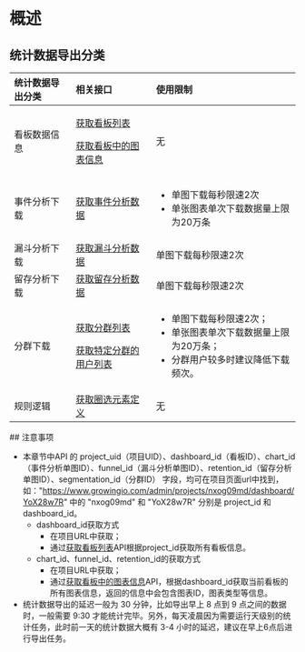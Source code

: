# 概述

## 统计数据导出分类

<table>
  <thead>
    <tr>
      <th style="text-align:left">&#x7EDF;&#x8BA1;&#x6570;&#x636E;&#x5BFC;&#x51FA;&#x5206;&#x7C7B;</th>
      <th
      style="text-align:left">&#x76F8;&#x5173;&#x63A5;&#x53E3;</th>
        <th style="text-align:left">&#x4F7F;&#x7528;&#x9650;&#x5236;</th>
    </tr>
  </thead>
  <tbody>
    <tr>
      <td style="text-align:left">&#x770B;&#x677F;&#x6570;&#x636E;&#x4FE1;&#x606F;</td>
      <td style="text-align:left">
        <p><a href="definition/get-charts.md">&#x83B7;&#x53D6;&#x770B;&#x677F;&#x5217;&#x8868;</a>
        </p>
        <p><a href="definition/get-chartinfo.md">&#x83B7;&#x53D6;&#x770B;&#x677F;&#x4E2D;&#x7684;&#x56FE;&#x8868;&#x4FE1;&#x606F;</a>
        </p>
      </td>
      <td style="text-align:left">&#x65E0;</td>
    </tr>
    <tr>
      <td style="text-align:left">&#x4E8B;&#x4EF6;&#x5206;&#x6790;&#x4E0B;&#x8F7D;</td>
      <td style="text-align:left"><a href="definition/getevent.md">&#x83B7;&#x53D6;&#x4E8B;&#x4EF6;&#x5206;&#x6790;&#x6570;&#x636E;</a>
      </td>
      <td style="text-align:left">
        <ul>
          <li>&#x5355;&#x56FE;&#x4E0B;&#x8F7D;&#x6BCF;&#x79D2;&#x9650;&#x901F;2&#x6B21;</li>
          <li>&#x5355;&#x5F20;&#x56FE;&#x8868;&#x5355;&#x6B21;&#x4E0B;&#x8F7D;&#x6570;&#x636E;&#x91CF;&#x4E0A;&#x9650;&#x4E3A;20&#x4E07;&#x6761;</li>
        </ul>
      </td>
    </tr>
    <tr>
      <td style="text-align:left">&#x6F0F;&#x6597;&#x5206;&#x6790;&#x4E0B;&#x8F7D;</td>
      <td style="text-align:left"><a href="definition/getfunnel.md">&#x83B7;&#x53D6;&#x6F0F;&#x6597;&#x5206;&#x6790;&#x6570;&#x636E;</a>
      </td>
      <td style="text-align:left">&#x5355;&#x56FE;&#x4E0B;&#x8F7D;&#x6BCF;&#x79D2;&#x9650;&#x901F;2&#x6B21;</td>
    </tr>
    <tr>
      <td style="text-align:left">&#x7559;&#x5B58;&#x5206;&#x6790;&#x4E0B;&#x8F7D;</td>
      <td style="text-align:left"><a href="definition/get-retention.md">&#x83B7;&#x53D6;&#x7559;&#x5B58;&#x5206;&#x6790;&#x6570;&#x636E;</a>
      </td>
      <td style="text-align:left">&#x5355;&#x56FE;&#x4E0B;&#x8F7D;&#x6BCF;&#x79D2;&#x9650;&#x901F;2&#x6B21;</td>
    </tr>
    <tr>
      <td style="text-align:left">&#x5206;&#x7FA4;&#x4E0B;&#x8F7D;</td>
      <td style="text-align:left">
        <p><a href="definition/get-segm.md">&#x83B7;&#x53D6;&#x5206;&#x7FA4;&#x5217;&#x8868;</a>
        </p>
        <p><a href="definition/get-segmentations.md">&#x83B7;&#x53D6;&#x7279;&#x5B9A;&#x5206;&#x7FA4;&#x7684;&#x7528;&#x6237;&#x5217;&#x8868;</a>
        </p>
      </td>
      <td style="text-align:left">
        <ul>
          <li>&#x5355;&#x56FE;&#x4E0B;&#x8F7D;&#x6BCF;&#x79D2;&#x9650;&#x901F;2&#x6B21;&#xFF1B;</li>
          <li>&#x5355;&#x5F20;&#x56FE;&#x8868;&#x5355;&#x6B21;&#x4E0B;&#x8F7D;&#x6570;&#x636E;&#x91CF;&#x4E0A;&#x9650;&#x4E3A;20&#x4E07;&#x6761;&#xFF1B;</li>
          <li>&#x5206;&#x7FA4;&#x7528;&#x6237;&#x8F83;&#x591A;&#x65F6;&#x5EFA;&#x8BAE;&#x964D;&#x4F4E;&#x4E0B;&#x8F7D;&#x9891;&#x6B21;&#x3002;</li>
        </ul>
      </td>
    </tr>
    <tr>
      <td style="text-align:left">&#x89C4;&#x5219;&#x903B;&#x8F91;</td>
      <td style="text-align:left"><a href="definition/get-auto.md">&#x83B7;&#x53D6;&#x5708;&#x9009;&#x5143;&#x7D20;&#x5B9A;&#x4E49;</a>
      </td>
      <td style="text-align:left">&#x65E0;</td>
    </tr>
  </tbody>
</table>## 注意事项

* 本章节中API 的 project\_uid（项目UID）、dashboard\_id（看板ID）、chart\_id（事件分析单图ID）、funnel\_id（漏斗分析单图ID）、retention\_id（留存分析单图ID）、segmentation\_id（分群ID） 字段，均可在项目页面url中找到，如："https://www.growingio.com/admin/projects/nxog09md/dashboard/YoX28w7R" 中的 "nxog09md" 和 "YoX28w7R" 分别是 project\_id 和dashboard\_id。
  * dashboard\_id获取方式
    * 在项目URL中获取；
    * 通过[获取看板列表](definition/get-charts.md)API根据project\_id获取所有看板信息。
  * chart\_id、funnel\_id、retention\_id的获取方式
    * 在项目URL中获取；
    * 通过[获取看板中的图表信息](definition/get-chartinfo.md)API，根据dashboard\_id获取当前看板的所有图表信息，返回的信息中会包含图表ID，图表类型等信息。
* 统计数据导出的延迟一般为 30 分钟，比如导出早上 8 点到 9 点之间的数据时，一般需要 9:30 才能统计完毕。另外，每天凌晨因为需要运行天级别的统计任务，此时前一天的统计数据大概有 3-4 小时的延迟，建议在早上6点后进行导出任务。

